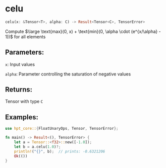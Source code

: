 # celu
```rust
celu(x: &Tensor<T>, alpha: C) -> Result<Tensor<C>, TensorError>
```
Compute $\large \text{max}(0, x) + \text{min}(0, \alpha \cdot (e^{x/\alpha} - 1))$ for all elements

## Parameters:
`x`: Input values

`alpha`: Parameter controlling the saturation of negative values

## Returns:
Tensor with type `C`

## Examples:
```rust
use hpt_core::{FloatUnaryOps, Tensor, TensorError};

fn main() -> Result<(), TensorError> {
    let a = Tensor::<f32>::new([-1.0]);
    let b = a.celu(1.0)?;
    println!("{}", b);  // prints: -0.6321206
    Ok(())
}
```
